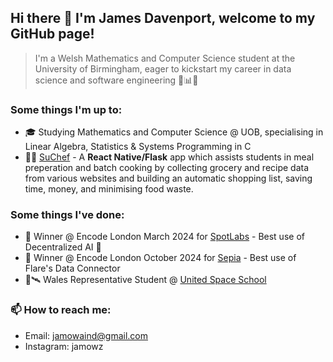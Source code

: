 ## Hi there 👋 I'm James Davenport, welcome to my GitHub page!
 > I'm a Welsh Mathematics and Computer Science student at the University of Birmingham, eager to kickstart my career in data science and software engineering 🚀📊🐉

### Some things I'm up to:
- 🎓 Studying Mathematics and Computer Science @ UOB, specialising in Linear Algebra, Statistics & Systems Programming in C
- 🧑‍🍳 [SuChef](https://github.com/jame2O/SuChef) - A **React Native/Flask** app which assists students in meal preperation and batch cooking by collecting grocery and recipe data from various websites and building an automatic shopping list, saving time, money, and minimising food waste. 

### Some things I've done:

- 🥇 Winner @ Encode London March 2024 for [SpotLabs](https://github.com/phoonicked/SpotLabs) - Best use of Decentralized AI 🥇
- 🥇 Winner @ Encode London October 2024 for [Sepia](https://github.com/EonSolutions/Sepia) - Best use of Flare's Data Connector 
- 🐲🛰️ Wales Representative Student @ [United Space School](https://www.unitedspaceschool.org/united-space-school/) 



### 📫 How to reach me:
- Email: jamowaind@gmail.com
- Instagram: jamowz
